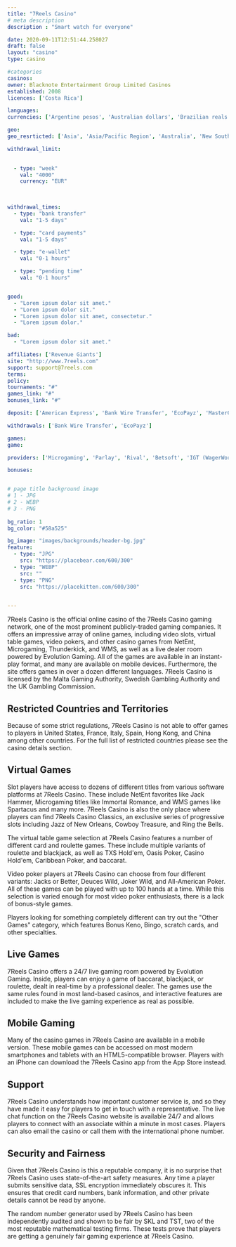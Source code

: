 ```yaml
---
title: "7Reels Casino"
# meta description
description : "Smart watch for everyone"

date: 2020-09-11T12:51:44.258027
draft: false
layout: "casino" 
type: casino

#categories
casinos: 
owner: Blacknote Entertainment Group Limited Casinos
established: 2008
licences: ['Costa Rica']

languages: 
currencies: ['Argentine pesos', 'Australian dollars', 'Brazilian reals', 'Canadian dollars', 'Euros', 'British pounds sterling', 'Tunisian dinars', 'US dollars', 'South African Rand']

geo: 
geo_resrticted: ['Asia', 'Asia/Pacific Region', 'Australia', 'New South Wales', 'Benin', 'Bermuda', 'Brazil', 'Bulgaria', 'Costa Rica', 'Denmark', 'Germany', 'Baden-Württemberg', 'Bayern', 'Berlin', 'Brandenburg', 'Bremen', 'Hamburg', 'Hessen', 'Mecklenburg-Vorpommern', 'Niedersachsen', 'Nordrhein-Westfalen', 'Rheinland-Pfalz', 'Saarland', 'Sachsen', 'Sachsen-Anhalt', 'Schleswig-Holstein', 'Thüringen', 'Israel', 'Italy', 'Poland', 'Puerto Rico', 'Romania', 'Spain', 'Sweden', 'Switzerland', 'Ukraine', 'United Kingdom', 'United States', 'Alabama', 'Alaska', 'American Samoa', 'Arizona', 'Arkansas', 'California', 'Colorado', 'Connecticut', 'Delaware', 'District of Columbia', 'Florida', 'Georgia(US)', 'Guam', 'Hawaii', 'Idaho', 'Illinois', 'Indiana', 'Iowa', 'Kansas', 'Kentucky', 'Louisiana', 'Maine', 'Maryland', 'Massachusetts', 'Michigan', 'Minnesota', 'Mississippi', 'Missouri', 'Montana', 'Nebraska', 'Nevada', 'New Hampshire', 'New Jersey', 'New Mexico', 'New York', 'North Carolina', 'North Dakota', 'Northern Mariana Islands', 'Ohio', 'Oklahoma', 'Oregon', 'Pennsylvania', 'Rhode Island', 'South Carolina', 'South Dakota', 'Tennessee', 'Texas', 'U.S. Virgin Islands', 'Utah', 'Vermont', 'Virginia', 'Washington', 'West Virginia', 'Wisconsin', 'Wyoming']

withdrawal_limit:

  
  - type: "week"
    val: "4000"
    currency: "EUR"
  
  

withdrawal_times:
  - type: "bank transfer"
    val: "1-5 days"

  - type: "card payments"
    val: "1-5 days"

  - type: "e-wallet"
    val: "0-1 hours"

  - type: "pending time"
    val: "0-1 hours"


good:
  - "Lorem ipsum dolor sit amet."
  - "Lorem ipsum dolor sit."
  - "Lorem ipsum dolor sit amet, consectetur."
  - "Lorem ipsum dolor."

bad:
  - "Lorem ipsum dolor sit amet."

affiliates: ['Revenue Giants']
site: "http://www.7reels.com"
support: support@7reels.com
terms:
policy:
tournaments: "#"
games_link: "#"
bonuses_link: "#"

deposit: ['American Express', 'Bank Wire Transfer', 'EcoPayz', 'MasterCard', 'Money Transfer', 'Neteller', 'Paysafe Card', 'Visa', 'Entropay', 'iDEAL', 'Sofortuberweisung', 'POLi', 'Neosurf', 'QIWI', 'Skrill', 'AstroPay Card', 'Bitcoin', 'WebMoney', 'Easy EFT', 'UPayCard', 'Flexepin', 'Cashlib', 'AstroPay Direct']

withdrawals: ['Bank Wire Transfer', 'EcoPayz']

games: 
game:

providers: ['Microgaming', 'Parlay', 'Rival', 'Betsoft', 'IGT (WagerWorks)', 'Visionary iGaming', 'VIVO Gaming', 'Habanero', 'Pragmatic Play']

bonuses:


# page title background image 
# 1 - JPG
# 2 - WEBP
# 3 - PNG
 
bg_ratio: 1 
bg_color: "#58a525" 

bg_image: "images/backgrounds/header-bg.jpg"
feature:
  - type: "JPG"
    src: "https://placebear.com/600/300"   
  - type: "WEBP"
    src: ""
  - type: "PNG"
    src: "https://placekitten.com/600/300"   
 

---
```


7Reels Casino is the official online casino of the 7Reels Casino gaming network, one of the most prominent publicly-traded gaming companies. It offers an impressive array of online games, including video slots, virtual table games, video pokers, and other casino games from NetEnt, Microgaming, Thunderkick, and WMS, as well as a live dealer room powered by Evolution Gaming. All of the games are available in an instant-play format, and many are available on mobile devices. Furthermore, the site offers games in over a dozen different languages. 7Reels Casino is licensed by the Malta Gaming Authority, Swedish Gambling Authority and the UK Gambling Commission.

## Restricted Countries and Territories
Because of some strict regulations, 7Reels Casino is not able to offer games to players in United States, France, Italy, Spain, Hong Kong, and China among other countries. For the full list of restricted countries please see the casino details section.

## Virtual Games
Slot players have access to dozens of different titles from various software platforms at 7Reels Casino. These include NetEnt favorites like Jack Hammer, Microgaming titles like Immortal Romance, and WMS games like Spartacus and many more. 7Reels Casino is also the only place where players can find 7Reels Casino Classics, an exclusive series of progressive slots including Jazz of New Orleans, Cowboy Treasure, and Ring the Bells.

The virtual table game selection at 7Reels Casino features a number of different card and roulette games. These include multiple variants of roulette and blackjack, as well as TXS Hold'em, Oasis Poker, Casino Hold'em, Caribbean Poker, and baccarat.

Video poker players at 7Reels Casino can choose from four different variants: Jacks or Better, Deuces Wild, Joker Wild, and All-American Poker. All of these games can be played with up to 100 hands at a time. While this selection is varied enough for most video poker enthusiasts, there is a lack of bonus-style games.

Players looking for something completely different can try out the "Other Games" category, which features Bonus Keno, Bingo, scratch cards, and other specialties.

## Live Games
7Reels Casino offers a 24/7 live gaming room powered by Evolution Gaming. Inside, players can enjoy a game of baccarat, blackjack, or roulette, dealt in real-time by a professional dealer. The games use the same rules found in most land-based casinos, and interactive features are included to make the live gaming experience as real as possible.

## Mobile Gaming
Many of the casino games in 7Reels Casino are available in a mobile version. These mobile games can be accessed on most modern smartphones and tablets with an HTML5-compatible browser. Players with an iPhone can download the 7Reels Casino app from the App Store instead.

## Support
7Reels Casino understands how important customer service is, and so they have made it easy for players to get in touch with a representative. The live chat function on the 7Reels Casino website is available 24/7 and allows players to connect with an associate within a minute in most cases. Players can also email the casino or call them with the international phone number.

## Security and Fairness
Given that 7Reels Casino is this a reputable company, it is no surprise that 7Reels Casino uses state-of-the-art safety measures. Any time a player submits sensitive data, SSL encryption immediately obscures it. This ensures that credit card numbers, bank information, and other private details cannot be read by anyone.

The random number generator used by 7Reels Casino has been independently audited and shown to be fair by SKL and TST, two of the most reputable mathematical testing firms. These tests prove that players are getting a genuinely fair gaming experience at 7Reels Casino.
